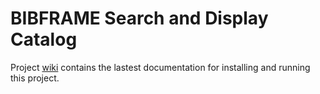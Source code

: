 # BIBFRAME Search and Display Catalog

Project [wiki](https://github.com/jermnelson/bibframe-catalog/wiki) contains the 
lastest documentation for installing and running this project. 
